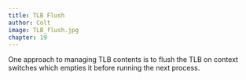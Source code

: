 ```yaml
---
title: TLB Flush   
author: Colt
image: TLB_flush.jpg
chapter: 19
---
```

One approach to managing TLB contents is to flush the TLB on context switches which empties it before running the next process.